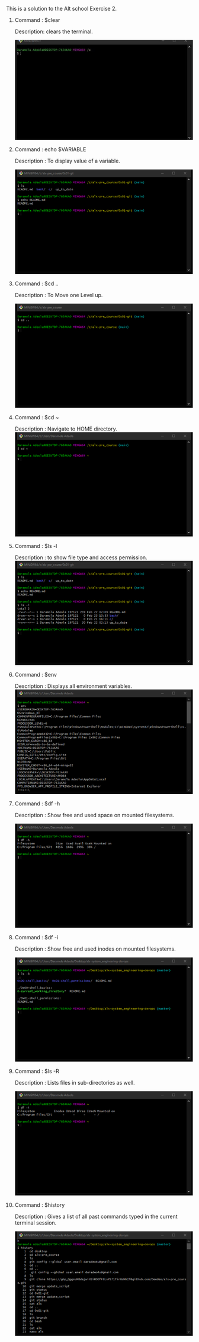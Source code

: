  This is a solution to the Alt school Exercise 2.
 
1.  Command : $clear
    
    Description: clears the terminal.
    
    ![using clear in the terminal](https://github.com/Deedeo/AltSchoolCloud-Execrises/blob/master/execrise2/images/Picture0.jpg)
2.  Command : echo $VARIABLE
    
    Description : To display value of a variable.
    
    ![using echo command](https://github.com/Deedeo/AltSchoolCloud-Execrises/blob/master/execrise2/images/Picture1.png)
    
3.  Command : $cd ..
    
    Description : To Move one Level up.
    
    ![moving level up](https://github.com/Deedeo/AltSchoolCloud-Execrises/blob/master/execrise2/images/Picture2.png)
4.  Command : $cd ~
    
    Description : Navigate to HOME directory.
   ![change to Home directory](https://github.com/Deedeo/AltSchoolCloud-Execrises/blob/master/execrise2/images/Picture4.png)
   
5.  Command : $ls -l

    Description : to show file type and access permission.
    ![display file permissions](https://github.com/Deedeo/AltSchoolCloud-Execrises/blob/master/execrise2/images/Picture3.png)
    
6.  Command : $env
    
    Description : Displays all environment variables.
    ![Displays all environment variables](https://github.com/Deedeo/AltSchoolCloud-Execrises/blob/master/execrise2/images/Picture5.png)

7.  Command : $df -h

    Description : Show free and used space on mounted filesystems.
    
    ![Show free and used space on mounted filesystems](https://github.com/Deedeo/AltSchoolCloud-Execrises/blob/master/execrise2/images/Picture6.png)
    
8.  Command : $df -i

    Description : Show free and used inodes on mounted filesystems.
    
    ![inodes on mounted filesystems](https://github.com/Deedeo/AltSchoolCloud-Execrises/blob/master/execrise2/images/Picture9.png)
    
9.  Command : $ls -R 

    Description : Lists files in sub-directories as well.

    ![ Lists files](https://github.com/Deedeo/AltSchoolCloud-Execrises/blob/master/execrise2/images/Picture8.png)
    
10. Command : $history

    Description : Gives a list of all past commands typed in the current terminal session.
    
    ![history](https://github.com/Deedeo/AltSchoolCloud-Execrises/blob/master/execrise2/images/Picture10.png)
    
    



    
    